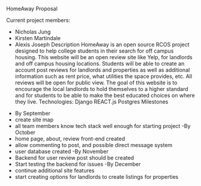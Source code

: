 HomeAway Proposal


Current project members:
* Nicholas Jung
* Kirsten Martindale
* Alexis Joseph
Description
HomeAway is an open source RCOS project designed to help college students in their search for off campus housing. This website will be an open review site like Yelp, for landlords and off campus housing locations. Students will be able to create an account post reviews for landlords and properties as well as additional information such as rent price, what utilities the space provides, etc. All reviews will be open for public view. The goal of this website is to encourage the local landlords to hold themselves to a higher standard and for students to be able to make the best educated choices on where they live.
Technologies:
Django
REACT.js
Postgres
Milestones
- By September
- create site map
- all team members know tech stack well enough for starting project
-By October
- home page, about, review front-end created
- allow commenting to post, and possible direct message system
- user database created
-By November
- Backend for user review post should be created
- Start testing the backend for issues
-By December
- continue additional site features
- start creating options for landlords to create listings for properties
